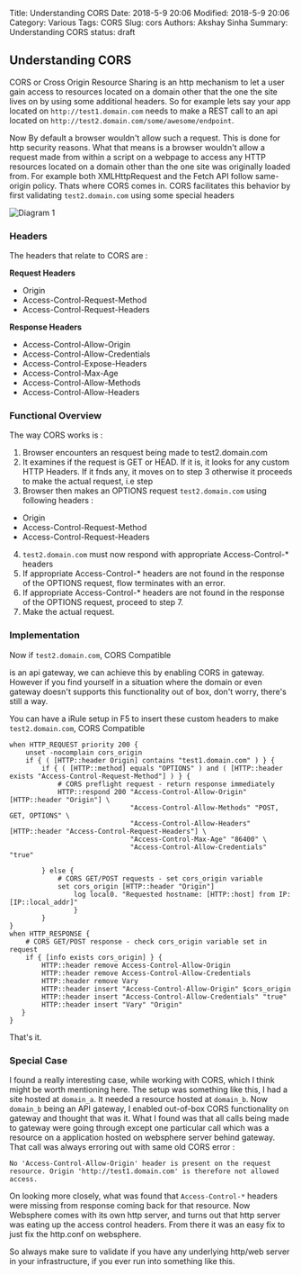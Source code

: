 Title: Understanding CORS
Date: 2018-5-9 20:06
Modified: 2018-5-9 20:06
Category: Various
Tags: CORS
Slug: cors
Authors: Akshay Sinha
Summary: Understanding CORS
status: draft

## Understanding CORS

CORS or Cross Origin Resource Sharing is an http mechanism to let a user gain access to resources located on a domain other that the one the site lives on by using some additional headers.  So for example lets say your app located on `http://test1.domain.com` needs to make a REST call to an api located on  `http://test2.domain.com/some/awesome/endpoint`.

Now By default a browser wouldn't allow such a request. This is done for http security reasons. What that means is a browser wouldn't allow a request made from within a script on a webpage to access any HTTP resources located on a domain other than the one site was originally loaded from. For example both XMLHttpRequest and the Fetch API follow same-origin policy. Thats where CORS comes in. CORS facilitates this behavior by first validating `test2.domain.com` using some special headers

![Diagram 1](https://imgur.com/a/tQ5MyYA)

### Headers

The headers that relate to CORS are :

**Request Headers**

* Origin
* Access-Control-Request-Method
* Access-Control-Request-Headers

**Response Headers**

* Access-Control-Allow-Origin
* Access-Control-Allow-Credentials
* Access-Control-Expose-Headers
* Access-Control-Max-Age
* Access-Control-Allow-Methods
* Access-Control-Allow-Headers

### Functional Overview

The way CORS works is :

1) Browser encounters an resquest being made to test2.domain.com
2) It examines if the request is GET or HEAD. If it is, it looks for any custom HTTP Headers. If it fnds any, it moves on to step 3 otherwise it proceeds to make the actual request, i.e step
3) Browser then makes an OPTIONS request `test2.domain.com` using following headers :

* Origin
* Access-Control-Request-Method
* Access-Control-Request-Headers

4) `test2.domain.com` must now respond with appropriate Access-Control-* headers
5) If appropriate Access-Control-* headers are not found in the response of the OPTIONS request, flow terminates with an error.
6) If appropriate Access-Control-* headers are not found in the response of the OPTIONS request, proceed to step 7.
7) Make the actual request.

### Implementation

Now if `test2.domain.com`, CORS Compatible

 is an api gateway, we can achieve this by enabling CORS in gateway. However if you find yourself in a situation where the domain or even gateway doesn't supports this functionality out of box, don't worry, there's still a way.

You can have a iRule setup in F5 to insert these custom headers to make `test2.domain.com`, CORS Compatible

    when HTTP_REQUEST priority 200 {
        unset -nocomplain cors_origin
        if { ( [HTTP::header Origin] contains "test1.domain.com" ) } {
            if { ( [HTTP::method] equals "OPTIONS" ) and ( [HTTP::header exists "Access-Control-Request-Method"] ) } {
                # CORS preflight request - return response immediately
                HTTP::respond 200 "Access-Control-Allow-Origin" [HTTP::header "Origin"] \
                                  "Access-Control-Allow-Methods" "POST, GET, OPTIONS" \
                                  "Access-Control-Allow-Headers" [HTTP::header "Access-Control-Request-Headers"] \
                                  "Access-Control-Max-Age" "86400" \
                                  "Access-Control-Allow-Credentials" "true"

            } else {
                # CORS GET/POST requests - set cors_origin variable
                set cors_origin [HTTP::header "Origin"]
                    log local0. "Requested hostname: [HTTP::host] from IP: [IP::local_addr]"
                    }
            }
    }
    when HTTP_RESPONSE {
        # CORS GET/POST response - check cors_origin variable set in request
        if { [info exists cors_origin] } {
            HTTP::header remove Access-Control-Allow-Origin
            HTTP::header remove Access-Control-Allow-Credentials
            HTTP::header remove Vary
            HTTP::header insert "Access-Control-Allow-Origin" $cors_origin
            HTTP::header insert "Access-Control-Allow-Credentials" "true"
            HTTP::header insert "Vary" "Origin"
       }
    }

That's it.

### Special Case

I found a really interesting case, while working with CORS, which I think might be worth mentioning here. The setup was something like this, I had a site hosted at `domain_a`. It needed a resource hosted at `domain_b`. Now `domain_b` being an API gateway, I enabled out-of-box CORS functionality on gateway and thought that was it. What I found was that all calls being made to gateway were going through except one particular call which was a resource on a application hosted on websphere server behind gateway. That call was always erroring out with same old CORS error :

    No 'Access-Control-Allow-Origin' header is present on the request resource. Origin 'http://test1.domain.com' is therefore not allowed access.

On looking more closely, what was found that `Access-Control-*` headers were missing from response coming back for that resource. Now Websphere comes with its own http server, and turns out that http server was eating up the access control headers. From there it was an easy fix to just fix the http.conf on websphere.

So always make sure to validate if you have any underlying http/web server in your infrastructure, if you ever run into something like this.
